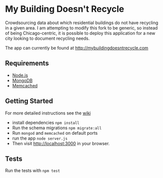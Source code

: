 My Building Doesn't Recycle
===========================

Crowdsourcing data about which residential buildings do not have recycling in a given area. I am attempting to modify this fork to be generic, so instead of being Chicago-centric, it is possible to deploy this application for a new city looking to document recycling needs.

The app can currently be found at http://mybuildingdoesntrecycle.com

Requirements
------------

* [Node.js](http://nodejs.org/)
* [MongoDB](http://docs.mongodb.org/manual/)
* [Memcached](http://memcached.org/)


Getting Started
---------------
For more detailed instructions see the [wiki](https://github.com/open-city/recycling/wiki)

* install dependencies
  `npm install`
* Run the schema migrations
  `npm migrate:all`
* Run `mongod` and `memcached` on default ports
* run the app
  `node server.js`
* Then visit [http://localhost:3000](http://localhost:3000) in your browser.

Tests
-----
Run the tests with ```npm test```

